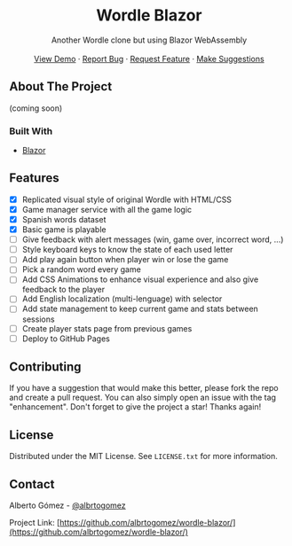 <h1 align="center">Wordle Blazor</h1>

  <p align="center">
    Another Wordle clone but using Blazor WebAssembly
    <br />
    <br />
    <a href="http://albrtogomez.github.io/wordle-blazor">View Demo</a>
    ·
    <a href="https://github.com/albrtogomez/wordle-blazor/issues">Report Bug</a>
    ·
    <a href="https://github.com/albrtogomez/wordle-blazor/issues">Request Feature</a>
    ·
    <a href="https://github.com/albrtogomez/wordle-blazor/issues">Make Suggestions</a>
  </p>
</div>

<!-- ABOUT THE PROJECT -->
## About The Project

(coming soon)

### Built With

* [Blazor](https://dotnet.microsoft.com/en-us/apps/aspnet/web-apps/blazor)

<!-- Features -->
## Features


- [x] Replicated visual style of original Wordle with HTML/CSS
- [x] Game manager service with all the game logic
- [x] Spanish words dataset
- [x] Basic game is playable
- [ ] Give feedback with alert messages (win, game over, incorrect word, ...)
- [ ] Style keyboard keys to know the state of each used letter
- [ ] Add play again button when player win or lose the game
- [ ] Pick a random word every game
- [ ] Add CSS Animations to enhance visual experience and also give feedback to the player
- [ ] Add English localization (multi-lenguage) with selector
- [ ] Add state management to keep current game and stats between sessions
- [ ] Create player stats page from previous games
- [ ] Deploy to GitHub Pages

<!-- CONTRIBUTING -->
## Contributing

If you have a suggestion that would make this better, please fork the repo and create a pull request. You can also simply open an issue with the tag "enhancement".
Don't forget to give the project a star! Thanks again!

<!-- LICENSE -->
## License

Distributed under the MIT License. See `LICENSE.txt` for more information.

<!-- CONTACT -->
## Contact

Alberto Gómez - [@albrtogomez](https://twitter.com/albrtogomez)

Project Link: [https://github.com/albrtogomez/wordle-blazor/](https://github.com/albrtogomez/wordle-blazor/)
